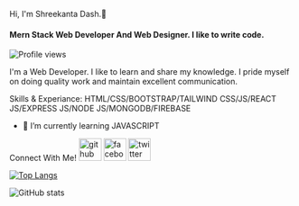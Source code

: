 Hi, I'm Shreekanta Dash.👏
#### Mern Stack Web Developer And Web Designer. I like to write code.


![Profile views](https://gpvc.arturio.dev/shree7890) 

I'm a Web Developer. I like to learn and share my knowledge. I pride myself on doing quality work and maintain excellent communication.

Skills & Experiance: HTML/CSS/BOOTSTRAP/TAILWIND CSS/JS/REACT JS/EXPRESS JS/NODE JS/MONGODB/FIREBASE

- 🌱 I’m currently learning JAVASCRIPT 


Connect With Me!
[<img src='https://cdn.jsdelivr.net/npm/simple-icons@3.0.1/icons/github.svg' alt='github' height='40'>](https://github.com/shree7890)   [<img src='https://cdn.jsdelivr.net/npm/simple-icons@3.0.1/icons/facebook.svg' alt='facebook' height='40'>](https://www.facebook.com/shreekanta )   [<img src='https://cdn.jsdelivr.net/npm/simple-icons@3.0.1/icons/twitter.svg' alt='twitter' height='40'>](https://twitter.com/DashBabu831)  

[![Top Langs](https://github-readme-stats.vercel.app/api/top-langs/?username=shree7890)](https://github.com/anuraghazra/github-readme-stats)

![GitHub stats](https://github-readme-stats.vercel.app/api?username=shree7890&show_icons=true)  

 
